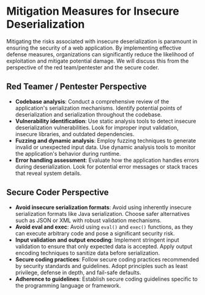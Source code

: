 # Mitigation Measures for Insecure Deserialization

Mitigating the risks associated with insecure deserialization is paramount in ensuring the security of a web application. By implementing effective defense measures, organizations can significantly reduce the likelihood of exploitation and mitigate potential damage. We will discuss this from the perspective of the red team/pentester and the secure coder.

## Red Teamer / Pentester Perspective

- **Codebase analysis**: Conduct a comprehensive review of the application's serialization mechanisms. Identify potential points of deserialization and serialization throughout the codebase.
- **Vulnerability identification**: Use static analysis tools to detect insecure deserialization vulnerabilities. Look for improper input validation, insecure libraries, and outdated dependencies.
- **Fuzzing and dynamic analysis**: Employ fuzzing techniques to generate invalid or unexpected input data. Use dynamic analysis tools to monitor the application's behavior during runtime.
- **Error handling assessment**: Evaluate how the application handles errors during deserialization. Look for potential error messages or stack traces that reveal system details.

## Secure Coder Perspective

- **Avoid insecure serialization formats**: Avoid using inherently insecure serialization formats like Java serialization. Choose safer alternatives such as JSON or XML with robust validation mechanisms.
- **Avoid eval and exec**: Avoid using `eval()` and `exec()` functions, as they can execute arbitrary code and pose a significant security risk.
- **Input validation and output encoding**: Implement stringent input validation to ensure that only expected data is accepted. Apply output encoding techniques to sanitize data before serialization.
- **Secure coding practices**: Follow secure coding practices recommended by security standards and guidelines. Adopt principles such as least privilege, defense in depth, and fail-safe defaults.
- **Adherence to guidelines**: Establish secure coding guidelines specific to the programming language or framework.
